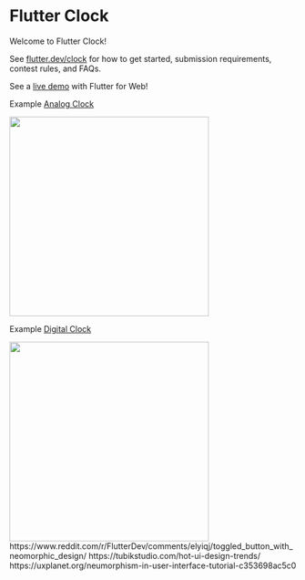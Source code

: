 # Flutter Clock

Welcome to Flutter Clock!

See [flutter.dev/clock](https://flutter.dev/clock) for how to get started, submission requirements, contest rules, and FAQs.

See a [live demo](https://maryx.github.io/flutter_clock) with Flutter for Web!

Example [Analog Clock](analog_clock)

<img src='analog_clock/analog.gif' width='350'>

Example [Digital Clock](digital_clock)

<img src='digital_clock/digital.gif' width='350'>
https://www.reddit.com/r/FlutterDev/comments/elyiqj/toggled_button_with_neomorphic_design/
https://tubikstudio.com/hot-ui-design-trends/
https://uxplanet.org/neumorphism-in-user-interface-tutorial-c353698ac5c0
